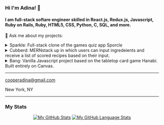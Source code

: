 ### Hi I'm Adina! 👋

#### I am full-stack softare engineer skilled in React.js, Redux.js, Javascript, Ruby on Rails, Ruby, HTML5, CSS, Python, C, SQL, and more.

💬 Ask me about my projects:
<details>
  <summary>Sparkle: Full-stack clone of the games quiz app Sporcle</summary>
  
  - [Live Link](https://sparkle-sporcle.herokuapp.com/)
  
  - [GitHub](https://github.com/arcoop/Sparkle)
  
  - [Cloned Site](https://www.sporcle.com/)
  
</details>

<details>
  <summary>Cubberd: MERNstack up in which users can input ingredeients and receive a list of scored recipes based on their input.</summary>
  
   - [Live Link](https://cubberd.herokuapp.com/login)
  
  - [GitHub](https://github.com/arcoop/Cubberd)
</details>


<details>
  <summary>Bang: Vanilla Javascript project based on the tabletop card game Hanabi. Built entirely on Canvas.</summary>
  
  - [Live Link](https://arcoop.github.io/Bang/)
  
  - [GitHub](https://github.com/arcoop/Bang)
</details>

***
cooperadina@gmail.com

New York, NY

***

### My Stats

<div align="center">
  
  
[![My GitHub Stats](https://github-readme-stats.vercel.app/api/?username=arcoop&count_private=true&theme=tokyonight&showicons=true)]()
[![My GitHub Language Stats](https://github-readme-stats.vercel.app/api/top-langs/?username=arcoop&langs_count=5&theme=tokyonight)]()
  
</div>



<!--
**arcoop/arcoop** is a ✨ _special_ ✨ repository because its `README.md` (this file) appears on your GitHub profile.




Here are some ideas to get you started:

- 🔭 I’m currently working on ...
- 🌱 I’m currently learning ...
- 👯 I’m looking to collaborate on ...
- 🤔 I’m looking for help with ...
- 💬 Ask me about ...
- 📫 How to reach me: ...
- 😄 Pronouns: ...
- ⚡ Fun fact: ...
-->

